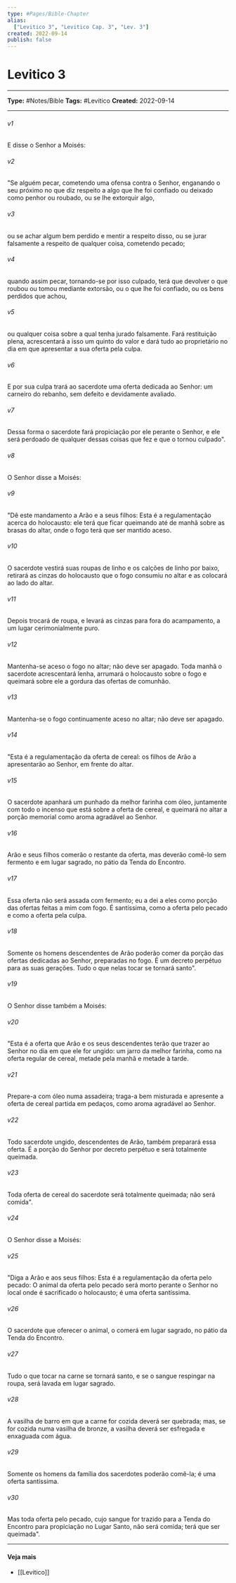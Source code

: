 ```yaml
---
type: #Pages/Bible-Chapter
alias:
  ["Levitico 3", "Levitico Cap. 3", "Lev. 3"]
created: 2022-09-14
publish: false
---
```


# Levitico 3

---

**Type:** #Notes/Bible
**Tags:** #Levitico
**Created:** 2022-09-14

---

###### v1
E disse o Senhor a Moisés:
###### v2
"Se alguém pecar, cometendo uma ofensa contra o Senhor, enganando o seu próximo no que diz respeito a algo que lhe foi confiado ou deixado como penhor ou roubado, ou se lhe extorquir algo,
###### v3
ou se achar algum bem perdido e mentir a respeito disso, ou se jurar falsamente a respeito de qualquer coisa, cometendo pecado;
###### v4
quando assim pecar, tornando-se por isso culpado, terá que devolver o que roubou ou tomou mediante extorsão, ou o que lhe foi confiado, ou os bens perdidos que achou,
###### v5
ou qualquer coisa sobre a qual tenha jurado falsamente. Fará restituição plena, acrescentará a isso um quinto do valor e dará tudo ao proprietário no dia em que apresentar a sua oferta pela culpa.
###### v6
E por sua culpa trará ao sacerdote uma oferta dedicada ao Senhor: um carneiro do rebanho, sem defeito e devidamente avaliado.
###### v7
Dessa forma o sacerdote fará propiciação por ele perante o Senhor, e ele será perdoado de qualquer dessas coisas que fez e que o tornou culpado".
###### v8
O Senhor disse a Moisés:
###### v9
"Dê este mandamento a Arão e a seus filhos: Esta é a regulamentação acerca do holocausto: ele terá que ficar queimando até de manhã sobre as brasas do altar, onde o fogo terá que ser mantido aceso.
###### v10
O sacerdote vestirá suas roupas de linho e os calções de linho por baixo, retirará as cinzas do holocausto que o fogo consumiu no altar e as colocará ao lado do altar.
###### v11
Depois trocará de roupa, e levará as cinzas para fora do acampamento, a um lugar cerimonialmente puro.
###### v12
Mantenha-se aceso o fogo no altar; não deve ser apagado. Toda manhã o sacerdote acrescentará lenha, arrumará o holocausto sobre o fogo e queimará sobre ele a gordura das ofertas de comunhão.
###### v13
Mantenha-se o fogo continuamente aceso no altar; não deve ser apagado.
###### v14
"Esta é a regulamentação da oferta de cereal: os filhos de Arão a apresentarão ao Senhor, em frente do altar.
###### v15
O sacerdote apanhará um punhado da melhor farinha com óleo, juntamente com todo o incenso que está sobre a oferta de cereal, e queimará no altar a porção memorial como aroma agradável ao Senhor.
###### v16
Arão e seus filhos comerão o restante da oferta, mas deverão comê-lo sem fermento e em lugar sagrado, no pátio da Tenda do Encontro.
###### v17
Essa oferta não será assada com fermento; eu a dei a eles como porção das ofertas feitas a mim com fogo. É santíssima, como a oferta pelo pecado e como a oferta pela culpa.
###### v18
Somente os homens descendentes de Arão poderão comer da porção das ofertas dedicadas ao Senhor, preparadas no fogo. É um decreto perpétuo para as suas gerações. Tudo o que nelas tocar se tornará santo".
###### v19
O Senhor disse também a Moisés:
###### v20
"Esta é a oferta que Arão e os seus descendentes terão que trazer ao Senhor no dia em que ele for ungido: um jarro da melhor farinha, como na oferta regular de cereal, metade pela manhã e metade à tarde.
###### v21
Prepare-a com óleo numa assadeira; traga-a bem misturada e apresente a oferta de cereal partida em pedaços, como aroma agradável ao Senhor.
###### v22
Todo sacerdote ungido, descendentes de Arão, também preparará essa oferta. É a porção do Senhor por decreto perpétuo e será totalmente queimada.
###### v23
Toda oferta de cereal do sacerdote será totalmente queimada; não será comida".
###### v24
O Senhor disse a Moisés:
###### v25
"Diga a Arão e aos seus filhos: Esta é a regulamentação da oferta pelo pecado: O animal da oferta pelo pecado será morto perante o Senhor no local onde é sacrificado o holocausto; é uma oferta santíssima.
###### v26
O sacerdote que oferecer o animal, o comerá em lugar sagrado, no pátio da Tenda do Encontro.
###### v27
Tudo o que tocar na carne se tornará santo, e se o sangue respingar na roupa, será lavada em lugar sagrado.
###### v28
A vasilha de barro em que a carne for cozida deverá ser quebrada; mas, se for cozida numa vasilha de bronze, a vasilha deverá ser esfregada e enxaguada com água.
###### v29
Somente os homens da família dos sacerdotes poderão comê-la; é uma oferta santíssima.
###### v30
Mas toda oferta pelo pecado, cujo sangue for trazido para a Tenda do Encontro para propiciação no Lugar Santo, não será comida; terá que ser queimada".


---

#### Veja mais

- [[Levitico]]
